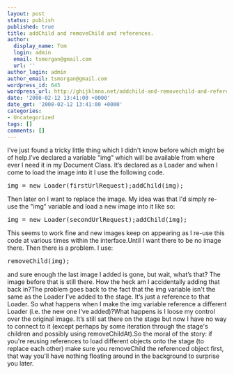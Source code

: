 ```yaml
---
layout: post
status: publish
published: true
title: addChild and removeChild and references.
author:
  display_name: Tom
  login: admin
  email: tsmorgan@gmail.com
  url: ''
author_login: admin
author_email: tsmorgan@gmail.com
wordpress_id: 645
wordpress_url: http://ghijklmno.net/addchild-and-removechild-and-references/
date: '2008-02-12 13:41:00 +0000'
date_gmt: '2008-02-12 13:41:00 +0000'
categories:
- Uncategorized
tags: []
comments: []
---
```

<!-- more -->

<p>I&#8217;ve just found a tricky little thing which I didn't know before which might be of help.I&#8217;ve declared a variable "img" which will be available from where ever I need it in my Document Class. It&#8217;s declared as a Loader and when I come to load the image into it I use the following code.
<pre>img = new Loader(firstUrlRequest);addChild(img);</pre>Then later on I want to replace the image. My idea was that I'd simply re-use the "img" variable and load a new image into it like so:
<pre>img = new Loader(secondUrlRequest);addChild(img);</pre>This seems to work fine and new images keep on appearing as I re-use this code at various times within the interface.Until I want there to be no image there. Then there is a problem. I use:
<pre>removeChild(img);</pre>and sure enough the last image I added is gone, but wait, what&#8217;s that? The image before that is still there. How the heck am I accidentally adding that back in?The problem goes back to the fact that the img variable isn't the same as the Loader I&#8217;ve added to the stage. It&#8217;s just a reference to that Loader. So what happens when I make the img variable reference a different Loader (i.e. the new one I&#8217;ve added)?What happens is I loose my control over the original image. It&#8217;s still sat there on the stage but now I have no way to connect to it (except perhaps by some iteration through the stage's children and possibly using removeChildAt).So the moral of the story: if you're reusing references to load different objects onto the stage (to replace each other) make sure you removeChild the referenced object first, that way you'll have nothing floating around in the background to surprise you later.</p>

